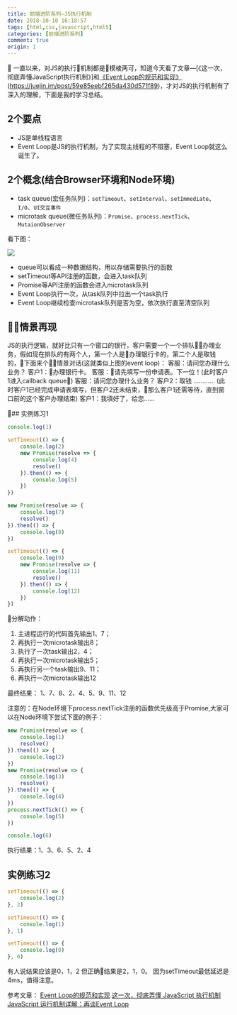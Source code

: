 ```yaml
---
title: 前端进阶系列—JS执行机制
date: 2018-10-10 16:18:57
tags: [html,css,javascript,html5]
categories: [前端进阶系列]
comment: true
origin: 1
---
```


一直以来，对JS的执行机制都是模棱两可，知道今天看了文章—[《这一次，彻底弄懂JavaScript执行机制》]和[《Event Loop的规范和实现》](https://juejin.im/post/5a6155126fb9a01cb64edb45)(https://juejin.im/post/59e85eebf265da430d571f89)，才对JS的执行机制有了深入的理解，下面是我的学习总结。

## 2个要点

* JS是单线程语言
* Event Loop是JS的执行机制，为了实现主线程的不阻塞，Event Loop就这么诞生了。

## 2个概念(结合Browser环境和Node环境)

* task queue(宏任务队列)：`setTimeout`、`setInterval`、`setImmediate`、`I/O`、`UI交互事件`
* microtask queue(微任务队列)：`Promise`、`process.nextTick`、`MutaionObserver`

看下图：

![](http://cdn.rnode.me/images/20181010/img3.webp)

* queue可以看成一种数据结构，用以存储需要执行的函数
* setTimeout等API注册的函数，会进入task队列
* Promise等API注册的函数会进入microtask队列
* Event Loop执行一次，从task队列中拉出一个task执行
* Event Loop继续检查microtask队列是否为空，依次执行直至清空队列

## 情景再现

JS的执行逻辑，就好比只有一个窗口的银行，客户需要一个一个排队办理业务，假如现在排队的有两个人，第一个人是办理银行卡的，第二个人是取钱的，下面来个情景对话(这就类似上图的event loop)：
客服：请问您办理什么业务？
客户1：办理银行卡。
客服：请先填写一份申请表。下一位！(此时客户1进入callback queue)
客服：请问您办理什么业务？
客户2：取钱
…………
(此时客户1已经完成申请表填写，但客户2还未结束，那么客户1还需等待，直到窗口前的这个客户办理结束)
客户1：我填好了，给您……


## 实例练习1

```javascript
console.log(1)

setTimeout(() => {
    console.log(2)
    new Promise(resolve => {
        console.log(4)
        resolve()
    }).then(() => {
        console.log(5)
    })
})

new Promise(resolve => {
    console.log(7)
    resolve()
}).then(() => {
    console.log(8)
})

setTimeout(() => {
    console.log(9)
    new Promise(resolve => {
        console.log(11)
        resolve()
    }).then(() => {
        console.log(12)
    })
})
```

分解动作：
1. 主进程运行的代码首先输出1、7；
2. 再执行一次microtask输出8；
3. 执行了一次task输出2，4；
4. 再执行一次microtask输出5；
5. 再执行另一个task输出9、11；
6. 再执行一次microtask输出12

最终结果：
1、7、8、2、4、5、9、11、12

注意的：在Node环境下process.nextTick注册的函数优先级高于Promise,大家可以在Node环境下尝试下面的例子：
```javascript
new Promise(resolve => {
    console.log(1)
    resolve()
}).then(() => {
    console.log(2)
})
new Promise(resolve => {
    console.log(3)
    resolve()
}).then(() => {
    console.log(4)
})
process.nextTick(() => {
    console.log(5)
})

console.log(6)
```

执行结果：1、3、6、5、2、4


## 实例练习2

```javascript
setTimeout(() => {
	console.log(2)
}, 2)

setTimeout(() => {
	console.log(1)
}, 1)

setTimeout(() => {
	console.log(0)
}, 0)
```
有人说结果应该是0，1，2
但正确结果是2，1，0。
因为setTimeout最低延迟是4ms，值得注意。

参考文章：
[Event Loop的规范和实现](https://juejin.im/post/5a6155126fb9a01cb64edb45)
[这一次，彻底弄懂 JavaScript 执行机制](https://juejin.im/post/59e85eebf265da430d571f89)
[JavaScript 运行机制详解：再谈Event Loop](http://www.ruanyifeng.com/blog/2014/10/event-loop.html)